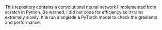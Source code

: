 This repository contains a convolutional neural network I implemented from scratch in Python. Be warned, I did not code for efficiency so it trains extremely slowly. It is run alongisde a PyTorch model to check the gradients and performance.

